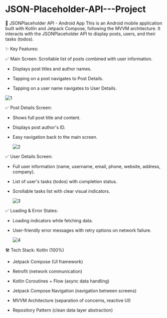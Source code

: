 # JSON-Placeholder-API---Project
📱 JSONPlaceholder API - Android App
This is an Android mobile application built with Kotlin and Jetpack Compose, following the MVVM architecture.
It interacts with the JSONPlaceholder API to display posts, users, and their tasks (todos).

✨ Key Features:

✅ Main Screen: Scrollable list of posts combined with user information.

- Displays post titles and author names.

- Tapping on a post navigates to Post Details.

- Tapping on a user name navigates to User Details.

![1](https://github.com/user-attachments/assets/7abe31d4-10de-40c1-bf40-dad4b785d30e)


✅ Post Details Screen:

- Shows full post title and content.

- Displays post author's ID.

- Easy navigation back to the main screen.

  ![2](https://github.com/user-attachments/assets/d61b236a-c5e7-4961-97b6-87e438e81247)


✅ User Details Screen:

- Full user information (name, username, email, phone, website, address, company).

- List of user's tasks (todos) with completion status.

- Scrollable tasks list with clear visual indicators.

  ![3](https://github.com/user-attachments/assets/9b7dfc4d-7ebc-4ee6-89a7-01a32f1011f2)


✅ Loading & Error States:

- Loading indicators while fetching data.

- User-friendly error messages with retry options on network failure.

  ![4](https://github.com/user-attachments/assets/61d653a2-4215-4827-a001-65339f744bb7)


🛠️ Tech Stack:
Kotlin (100%)

- Jetpack Compose (UI framework)

- Retrofit (network communication)

- Kotlin Coroutines + Flow (async data handling)

- Jetpack Compose Navigation (navigation between screens)

- MVVM Architecture (separation of concerns, reactive UI)

- Repository Pattern (clean data layer abstraction)
